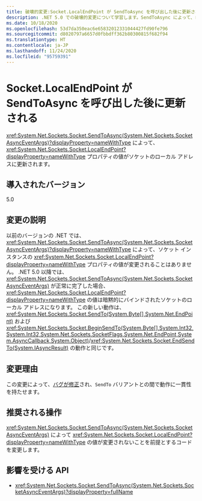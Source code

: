 ```yaml
---
title: 破壊的変更:Socket.LocalEndPoint が SendToAsync を呼び出した後に更新される
description: .NET 5.0 での破壊的変更について学習します。SendToAsync によって、ローカル エンドポイント プロパティの値がソケットのローカル アドレスに更新されます。
ms.date: 10/18/2020
ms.openlocfilehash: 53d7da350eac6e65832012331044427fd90fe796
ms.sourcegitcommit: d8020797a6657d0fbbdff362b80300815f682f94
ms.translationtype: HT
ms.contentlocale: ja-JP
ms.lasthandoff: 11/24/2020
ms.locfileid: "95759391"
---
```

# <a name="socketlocalendpoint-is-updated-after-calling-sendtoasync"></a>Socket.LocalEndPoint が SendToAsync を呼び出した後に更新される

<xref:System.Net.Sockets.Socket.SendToAsync(System.Net.Sockets.SocketAsyncEventArgs)?displayProperty=nameWithType> によって、<xref:System.Net.Sockets.Socket.LocalEndPoint?displayProperty=nameWithType> プロパティの値がソケットのローカル アドレスに更新されます。

## <a name="version-introduced"></a>導入されたバージョン

5.0

## <a name="change-description"></a>変更の説明

以前のバージョンの .NET では、<xref:System.Net.Sockets.Socket.SendToAsync(System.Net.Sockets.SocketAsyncEventArgs)?displayProperty=nameWithType> によって、ソケット インスタンスの <xref:System.Net.Sockets.Socket.LocalEndPoint?displayProperty=nameWithType> プロパティの値が変更されることはありません。 .NET 5.0 以降では、<xref:System.Net.Sockets.Socket.SendToAsync(System.Net.Sockets.SocketAsyncEventArgs)> が正常に完了した場合、<xref:System.Net.Sockets.Socket.LocalEndPoint?displayProperty=nameWithType> の値は暗黙的にバインドされたソケットのローカル アドレスになります。 この新しい動作は、<xref:System.Net.Sockets.Socket.SendTo(System.Byte[],System.Net.EndPoint)> および <xref:System.Net.Sockets.Socket.BeginSendTo(System.Byte[],System.Int32,System.Int32,System.Net.Sockets.SocketFlags,System.Net.EndPoint,System.AsyncCallback,System.Object)>/<xref:System.Net.Sockets.Socket.EndSendTo(System.IAsyncResult)> の動作と同じです。

## <a name="reason-for-change"></a>変更理由

この変更によって、[バグが修正](https://github.com/dotnet/runtime/issues/915)され、`SendTo` バリアントとの間で動作に一貫性を持たせます。

## <a name="recommended-action"></a>推奨される操作

<xref:System.Net.Sockets.Socket.SendToAsync(System.Net.Sockets.SocketAsyncEventArgs)> によって <xref:System.Net.Sockets.Socket.LocalEndPoint?displayProperty=nameWithType> の値が変更されないことを前提とするコードを変更します。

## <a name="affected-apis"></a>影響を受ける API

- <xref:System.Net.Sockets.Socket.SendToAsync(System.Net.Sockets.SocketAsyncEventArgs)?displayProperty=fullName>

<!--

### Affected APIs

- `M:System.Net.Sockets.Socket.SendToAsync(System.Net.Sockets.SocketAsyncEventArgs)`

### Category

Networking

-->
